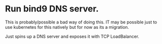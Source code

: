 # Run bind9 DNS server.

This is probably/possible a bad way of doing this. IT may be possible just to use kubernetes for this natively but for now as its a migration.

Just spins up a DNS server and exposes it with TCP LoadBalancer. 